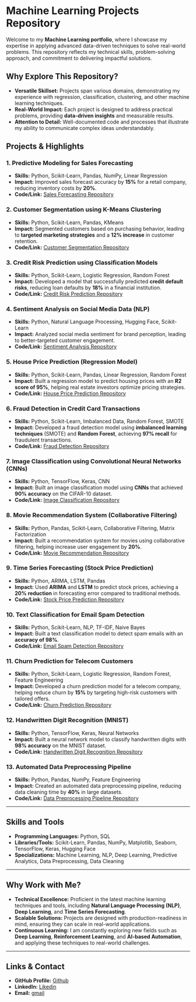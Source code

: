 # **Machine Learning Projects Repository**

Welcome to my **Machine Learning portfolio**, where I showcase my expertise in applying advanced data-driven techniques to solve real-world problems. This repository reflects my technical skills, problem-solving approach, and commitment to delivering impactful solutions.

## **Why Explore This Repository?**

- **Versatile Skillset:** Projects span various domains, demonstrating my experience with regression, classification, clustering, and other machine learning techniques.
- **Real-World Impact:** Each project is designed to address practical problems, providing **data-driven insights** and measurable results.
- **Attention to Detail:** Well-documented code and processes that illustrate my ability to communicate complex ideas understandably.

## **Projects & Highlights**

### **1. Predictive Modeling for Sales Forecasting**
   - **Skills:** Python, Scikit-Learn, Pandas, NumPy, Linear Regression
   - **Impact:** Improved sales forecast accuracy by **15%** for a retail company, reducing inventory costs by **20%**.
   - **Code/Link:** [Sales Forecasting Repository](#)

### **2. Customer Segmentation using K-Means Clustering**
   - **Skills:** Python, Scikit-Learn, Pandas, KMeans
   - **Impact:** Segmented customers based on purchasing behavior, leading to **targeted marketing strategies** and a **12% increase** in customer retention.
   - **Code/Link:** [Customer Segmentation Repository](#)

### **3. Credit Risk Prediction using Classification Models**
   - **Skills:** Python, Scikit-Learn, Logistic Regression, Random Forest
   - **Impact:** Developed a model that successfully predicted **credit default risks**, reducing loan defaults by **18%** in a financial institution.
   - **Code/Link:** [Credit Risk Prediction Repository](#)

### **4. Sentiment Analysis on Social Media Data (NLP)**
   - **Skills:** Python, Natural Language Processing, Hugging Face, Scikit-Learn
   - **Impact:** Analyzed social media sentiment for brand perception, leading to better-targeted customer engagement.
   - **Code/Link:** [Sentiment Analysis Repository](#)

### **5. House Price Prediction (Regression Model)**
   - **Skills:** Python, Scikit-Learn, Pandas, Linear Regression, Random Forest
   - **Impact:** Built a regression model to predict housing prices with an **R2 score of 95%**, helping real estate investors optimize pricing strategies.
   - **Code/Link:** [House Price Prediction Repository](#)

### **6. Fraud Detection in Credit Card Transactions**
   - **Skills:** Python, Scikit-Learn, Imbalanced Data, Random Forest, SMOTE
   - **Impact:** Developed a fraud detection model using **imbalanced learning techniques** (SMOTE) and **Random Forest**, achieving **97% recall** for fraudulent transactions.
   - **Code/Link:** [Fraud Detection Repository](#)

### **7. Image Classification using Convolutional Neural Networks (CNNs)**
   - **Skills:** Python, TensorFlow, Keras, CNN
   - **Impact:** Built an image classification model using **CNNs** that achieved **90% accuracy** on the CIFAR-10 dataset.
   - **Code/Link:** [Image Classification Repository](#)

### **8. Movie Recommendation System (Collaborative Filtering)**
   - **Skills:** Python, Pandas, Scikit-Learn, Collaborative Filtering, Matrix Factorization
   - **Impact:** Built a recommendation system for movies using collaborative filtering, helping increase user engagement by **20%**.
   - **Code/Link:** [Movie Recommendation Repository](#)

### **9. Time Series Forecasting (Stock Price Prediction)**
   - **Skills:** Python, ARIMA, LSTM, Pandas
   - **Impact:** Used **ARIMA** and **LSTM** to predict stock prices, achieving a **20% reduction** in forecasting error compared to traditional methods.
   - **Code/Link:** [Stock Price Prediction Repository](#)

### **10. Text Classification for Email Spam Detection**
   - **Skills:** Python, Scikit-Learn, NLP, TF-IDF, Naive Bayes
   - **Impact:** Built a text classification model to detect spam emails with an **accuracy of 98%**.
   - **Code/Link:** [Email Spam Detection Repository](#)

### **11. Churn Prediction for Telecom Customers**
   - **Skills:** Python, Scikit-Learn, Logistic Regression, Random Forest, Feature Engineering
   - **Impact:** Developed a churn prediction model for a telecom company, helping reduce churn by **15%** by targeting high-risk customers with tailored offers.
   - **Code/Link:** [Churn Prediction Repository](#)

### **12. Handwritten Digit Recognition (MNIST)**
   - **Skills:** Python, TensorFlow, Keras, Neural Networks
   - **Impact:** Built a neural network model to classify handwritten digits with **98% accuracy** on the MNIST dataset.
   - **Code/Link:** [Handwritten Digit Recognition Repository](#)

### **13. Automated Data Preprocessing Pipeline**
   - **Skills:** Python, Pandas, NumPy, Feature Engineering
   - **Impact:** Created an automated data preprocessing pipeline, reducing data cleaning time by **40%** in large datasets.
   - **Code/Link:** [Data Preprocessing Pipeline Repository](#)

---

## **Skills and Tools**

- **Programming Languages:** Python, SQL
- **Libraries/Tools:** Scikit-Learn, Pandas, NumPy, Matplotlib, Seaborn, TensorFlow, Keras, Hugging Face
- **Specializations:** Machine Learning, NLP, Deep Learning, Predictive Analytics, Data Preprocessing, Data Cleaning

---

## **Why Work with Me?**
- **Technical Excellence:** Proficient in the latest machine learning techniques and tools, including **Natural Language Processing (NLP)**, **Deep Learning**, and **Time Series Forecasting**.
- **Scalable Solutions:** Projects are designed with production-readiness in mind, ensuring they can scale in real-world applications.
- **Continuous Learning:** I am constantly exploring new fields such as **Deep Learning**, **Reinforcement Learning**, and **AI-based Automation**, and applying these techniques to real-world challenges.

---

## **Links & Contact**

- **GitHub Profile:** [Github](https://github.com/pradeep-kumar8/)
- **LinkedIn:** [Likedin](https://linkedin.com/in/pradeep-kumar8)
- **Email:** [gmail](mailto:pradeep.kmr.pro@gmail.com)

